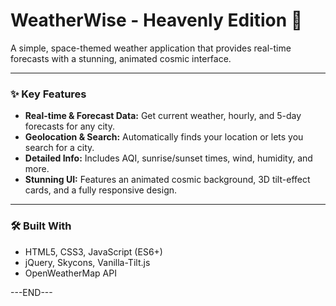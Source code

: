 # WeatherWise - Heavenly Edition 🌌

A simple, space-themed weather application that provides real-time forecasts with a stunning, animated cosmic interface.

---

### ✨ Key Features

* **Real-time & Forecast Data:** Get current weather, hourly, and 5-day forecasts for any city.
* **Geolocation & Search:** Automatically finds your location or lets you search for a city.
* **Detailed Info:** Includes AQI, sunrise/sunset times, wind, humidity, and more.
* **Stunning UI:** Features an animated cosmic background, 3D tilt-effect cards, and a fully responsive design.

---

### 🛠️ Built With

* HTML5, CSS3, JavaScript (ES6+)
* jQuery, Skycons, Vanilla-Tilt.js
* OpenWeatherMap API

---END---